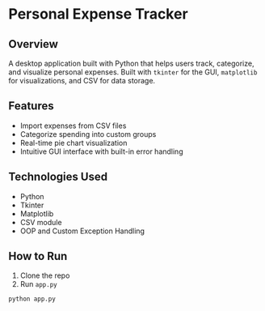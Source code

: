 # Personal Expense Tracker

## Overview
A desktop application built with Python that helps users track, categorize, and visualize personal expenses. Built with `tkinter` for the GUI, `matplotlib` for visualizations, and CSV for data storage.

## Features
- Import expenses from CSV files
- Categorize spending into custom groups
- Real-time pie chart visualization
- Intuitive GUI interface with built-in error handling

## Technologies Used
- Python
- Tkinter
- Matplotlib
- CSV module
- OOP and Custom Exception Handling

## How to Run
1. Clone the repo
2. Run `app.py`
```bash
python app.py
